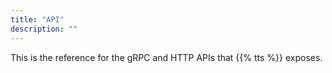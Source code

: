 ```yaml
---
title: "API"
description: ""
---
```


This is the reference for the gRPC and HTTP APIs that {{% tts %}} exposes.
